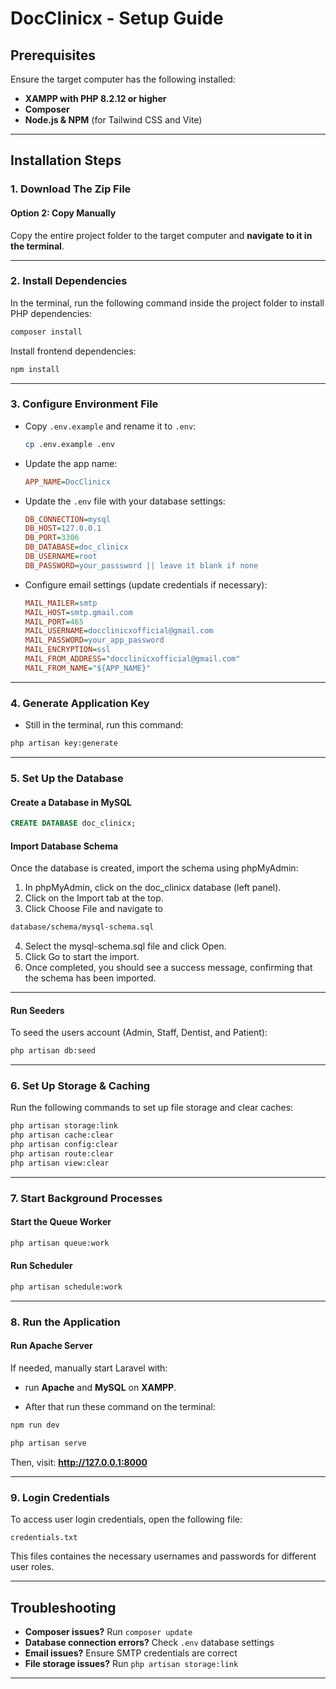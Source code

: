 # **DocClinicx - Setup Guide**

## **Prerequisites**

Ensure the target computer has the following installed:

-   **XAMPP with PHP 8.2.12 or higher**
-   **Composer**
-   **Node.js & NPM** (for Tailwind CSS and Vite)

---

## **Installation Steps**

### **1. Download The Zip File**

#### **Option 2: Copy Manually**

Copy the entire project folder to the target computer and **navigate to it in the terminal**.

---

### **2. Install Dependencies**

In the terminal, run the following command inside the project folder to install PHP dependencies:

```bash
composer install
```

Install frontend dependencies:

```bash
npm install
```

---

### **3. Configure Environment File**

-   Copy `.env.example` and rename it to `.env`:
    ```bash
    cp .env.example .env
    ```
-   Update the app name:
    ```ini
    APP_NAME=DocClinicx
    ```
-   Update the `.env` file with your database settings:
    ```ini
    DB_CONNECTION=mysql
    DB_HOST=127.0.0.1
    DB_PORT=3306
    DB_DATABASE=doc_clinicx
    DB_USERNAME=root
    DB_PASSWORD=your_passsword || leave it blank if none
    ```
-   Configure email settings (update credentials if necessary):
    ```ini
    MAIL_MAILER=smtp
    MAIL_HOST=smtp.gmail.com
    MAIL_PORT=465
    MAIL_USERNAME=docclinicxofficial@gmail.com
    MAIL_PASSWORD=your_app_password
    MAIL_ENCRYPTION=ssl
    MAIL_FROM_ADDRESS="docclinicxofficial@gmail.com"
    MAIL_FROM_NAME="${APP_NAME}"
    ```

---

### **4. Generate Application Key**

-   Still in the terminal, run this command:

```bash
php artisan key:generate
```

---

### **5. Set Up the Database**

#### **Create a Database in MySQL**

```sql
CREATE DATABASE doc_clinicx;
```

#### **Import Database Schema**

Once the database is created, import the schema using phpMyAdmin:

1. In phpMyAdmin, click on the doc_clinicx database (left panel).
2. Click on the Import tab at the top.
3. Click Choose File and navigate to

```bash
database/schema/mysql-schema.sql
```

4. Select the mysql-schema.sql file and click Open.
5. Click Go to start the import.
6. Once completed, you should see a success message, confirming that the schema has been imported.

---

#### **Run Seeders**

To seed the users account (Admin, Staff, Dentist, and Patient):

```bash
php artisan db:seed
```

---

### **6. Set Up Storage & Caching**

Run the following commands to set up file storage and clear caches:

```bash
php artisan storage:link
php artisan cache:clear
php artisan config:clear
php artisan route:clear
php artisan view:clear
```

---

### **7. Start Background Processes**

#### **Start the Queue Worker**

```bash
php artisan queue:work
```

#### **Run Scheduler**

```bash
php artisan schedule:work
```

---

### **8. Run the Application**

#### Run Apache Server

If needed, manually start Laravel with:

-   run **Apache** and **MySQL** on **XAMPP**.

-   After that run these command on the terminal:

```bash
npm run dev
```

```bash
php artisan serve
```

Then, visit: **http://127.0.0.1:8000**

---

### **9. Login Credentials**

To access user login credentials, open the following file:

```
credentials.txt
```

This files containes the necessary usernames and passwords for different user roles.

---

## **Troubleshooting**

-   **Composer issues?** Run `composer update`
-   **Database connection errors?** Check `.env` database settings
-   **Email issues?** Ensure SMTP credentials are correct
-   **File storage issues?** Run `php artisan storage:link`

---
